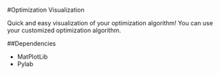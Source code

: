 #Optimization Visualization

Quick and easy visualization of your optimization algorithm! You can use your customized optimization algorithm.

##Dependencies
- MatPlotLib
- Pylab
